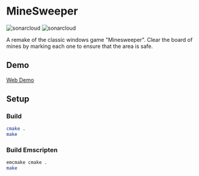 # MineSweeper

![sonarcloud](https://sonarcloud.io/api/project_badges/measure?project=AdsGames_MineSweeper&metric=code_smells)
![sonarcloud](https://sonarcloud.io/api/project_badges/measure?project=AdsGames_MineSweeper&metric=bugs)

A remake of the classic windows game "Minesweeper". Clear the board of mines by marking each one to ensure that the area is safe.

## Demo

[Web Demo](https://adsgames.github.io/mine-sweeper/)

## Setup

### Build

```bash
cmake .
make
```

### Build Emscripten

```bash
emcmake cmake .
make
```
